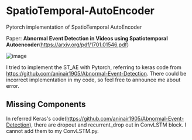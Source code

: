 # SpatioTemporal-AutoEncoder
Pytorch implementation of SpatioTemporal AutoEncoder

Paper: **Abnormal Event Detection in Videos using Spatiotemporal Autoencoder**(https://arxiv.org/pdf/1701.01546.pdf)

![image](https://user-images.githubusercontent.com/76432990/134844516-725fdaaa-983c-4b72-ae2a-cb478fac67ba.png)

I tried to implement the ST_AE with Pytorch, referring to keras code from https://github.com/aninair1905/Abnormal-Event-Detection.
There could be incorrect implementation in my code, so feel free to announce me about error.

## Missing Components
In referred Keras's code(https://github.com/aninair1905/Abnormal-Event-Detection),
there are dropout and recurrent_drop out in ConvLSTM block.
I cannot add them to my ConvLSTM.py. 
